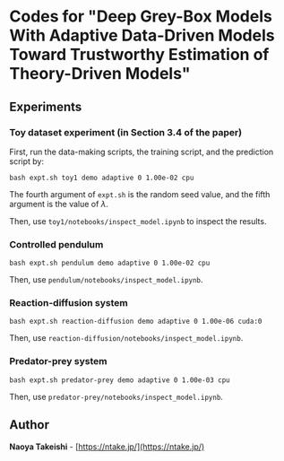 # Codes for "Deep Grey-Box Models With Adaptive Data-Driven Models Toward Trustworthy Estimation of Theory-Driven Models"

## Experiments

### Toy dataset experiment (in Section 3.4 of the paper)

First, run the data-making scripts, the training script, and the prediction script by:

```
bash expt.sh toy1 demo adaptive 0 1.00e-02 cpu
```

The fourth argument of `expt.sh` is the random seed value, and the fifth argument is the value of $\lambda$.

Then, use `toy1/notebooks/inspect_model.ipynb` to inspect the results.

### Controlled pendulum

```
bash expt.sh pendulum demo adaptive 0 1.00e-02 cpu
```

Then, use `pendulum/notebooks/inspect_model.ipynb`.

### Reaction-diffusion system

```
bash expt.sh reaction-diffusion demo adaptive 0 1.00e-06 cuda:0
```

Then, use `reaction-diffusion/notebooks/inspect_model.ipynb`.

### Predator-prey system

```
bash expt.sh predator-prey demo adaptive 0 1.00e-03 cpu
```

Then, use `predator-prey/notebooks/inspect_model.ipynb`.

## Author

**Naoya Takeishi** - [https://ntake.jp/](https://ntake.jp/)
